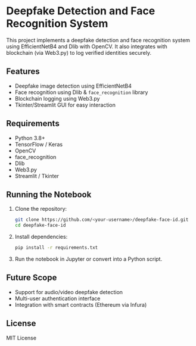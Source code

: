 # Deepfake Detection and Face Recognition System

This project implements a deepfake detection and face recognition system using EfficientNetB4 and Dlib with OpenCV. It also integrates with blockchain (via Web3.py) to log verified identities securely.

##  Features

-  Deepfake image detection using EfficientNetB4
-  Face recognition using Dlib & `face_recognition` library
-  Blockchain logging using Web3.py
-  Tkinter/Streamlit GUI for easy interaction

##  Requirements

- Python 3.8+
- TensorFlow / Keras
- OpenCV
- face_recognition
- Dlib
- Web3.py
- Streamlit / Tkinter

##  Running the Notebook

1. Clone the repository:
   ```bash
   git clone https://github.com/<your-username>/deepfake-face-id.git
   cd deepfake-face-id
   ```

2. Install dependencies:
   ```bash
   pip install -r requirements.txt
   ```

3. Run the notebook in Jupyter or convert into a Python script.

##  Future Scope

- Support for audio/video deepfake detection
- Multi-user authentication interface
- Integration with smart contracts (Ethereum via Infura)

##  License

MIT License
